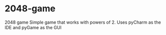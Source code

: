 # 2048-game
2048 game 
Simple game that works with powers of 2.
Uses pyCharm as the IDE and pyGame as the GUI

